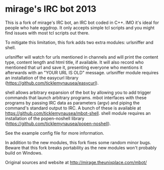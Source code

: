 
mirage's IRC bot 2013
=====================

This is a fork of mirage's IRC bot, an IRC bot coded in C++. IMO it's ideal for people who hate eggdrop. It only accepts simple tcl scripts and you might find issues with most tcl scripts out there.

To mitigate this limitation, this fork adds two extra modules: urlsniffer and shell. 

urlsniffer will watch for urls mentioned in channels and will print the content type, content length and html title, if available. It will also record who mentioned that url and save it, presenting everyone who mentions it afterwards with an "YOUR URL IS OLD" message.
urlsniffer module requires an installation of the easycurl library (https://github.com/ticklemynausea/easycurl).

shell allows arbitrary expansion of the bot by allowing you to add trigger commands that launch arbitrary programs. mbot interfaces with these programs by passing IRC data as parameters (argv) and piping the command's standard output to IRC. A bunch of these is available at https://github.com/ticklemynausea/mbot-shell.
shell module requires an installation of the popen-noshell library (https://github.com/ticklemynausea/popen-noshell).

See the example config file for more information.

In addition to the new modules, this fork fixes some random minor bugs. Beware that this fork breaks portability as the new modules won't probably build on Windows.

Original sources and website at http://mirage.theunixplace.com/mbot/
